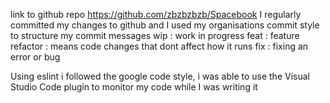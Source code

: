 link to github repo https://github.com/zbzbzbzb/Spacebook
I regularly committed my changes to github and I used my organisations commit style to structure my commit messages
wip : work in progress
feat : feature
refactor : means code changes that dont affect how it runs
fix : fixing an error or bug

Using eslint i followed the google code style, i was able to use the Visual Studio Code plugin to monitor my code while I was writing it

